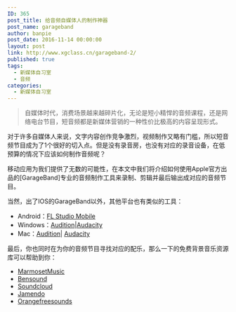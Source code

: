 ```yaml
---
ID: 365
post_title: 给音频自媒体人的制作神器
post_name: garageband
author: banpie
post_date: 2016-11-14 00:00:00
layout: post
link: http://www.xgclass.cn/garageband-2/
published: true
tags:
  - 新媒体自习室
  - 音频
categories:
  - 新媒体自习室
---
```

> 自媒体时代，消费场景越来越碎片化，无论是短小精悍的音频课程，还是网络电台节目，短音频都是新媒体营销的一种性价比极高的内容呈现形式。

对于许多自媒体人来说，文字内容创作竞争激烈，视频制作又略有门槛，所以短音频节目成为了1个很好的切入点。但是没有录音房，也没有对应的录音设备，在低预算的情况下应该如何制作音频呢？

移动应用为我们提供了无数的可能性，在本文中我们将介绍如何使用Apple官方出品的[GarageBand]专业的音频制作工具来录制、剪辑并最后输出成对应的音频节目。

当然，出了IOS的GarageBand以外，其他平台也有类似的工具：

*   Android：[FL Studio Mobile][1]
*   Windows：[Audition][2]|[Audacity][3]
*   Mac：[Audition][2]| [Audacity][4]

最后，你也同时在为你的音频节目寻找对应的配乐，那么一下的免费背景音乐资源库可以帮助到你：

*   [MarmosetMusic][5]
*   [Bensound][6]
*   [Soundcloud][7]
*   [Jamendo][8]
*   [Orangefreesounds][9]

 [1]: https://www.image-line.com/flstudiomobile/
 [2]: http://www.adobe.com/cn/products/audition.html
 [3]: http://www.audacityteam.org/download/windows/
 [4]: http://www.audacityteam.org/download/mac/
 [5]: https://www.marmosetmusic.com/
 [6]: http://www.bensound.com/
 [7]: https://soundcloud.com/freebmusic
 [8]: https://www.jamendo.com/
 [9]: http://www.orangefreesounds.com/
